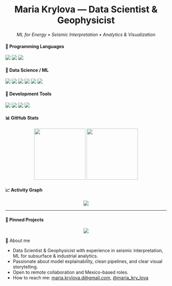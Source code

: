 <!-- Profile Header -->
<h1 align="center">Maria Krylova — Data Scientist & Geophysicist</h1>
<p align="center">
  <em>ML for Energy • Seismic Interpretation • Analytics & Visualization</em>
</p>

#### 🔹 Programming Languages
<p align="left">
  <img src="https://img.shields.io/badge/Python-3776AB?logo=python&logoColor=white&style=for-the-badge"/>
  <img src="https://img.shields.io/badge/SQL-003B57?logo=postgresql&logoColor=white&style=for-the-badge"/>
  <img src="https://img.shields.io/badge/Matplotlib-11557c?logo=plotly&logoColor=white&style=for-the-badge"/>
</p>

#### 🔹 Data Science / ML
<p align="left">
  <img src="https://img.shields.io/badge/NumPy-013243?logo=numpy&logoColor=white&style=for-the-badge"/>
  <img src="https://img.shields.io/badge/pandas-150458?logo=pandas&logoColor=white&style=for-the-badge"/>
  <img src="https://img.shields.io/badge/scikit--learn-F7931E?logo=scikit-learn&logoColor=white&style=for-the-badge"/>
  <img src="https://img.shields.io/badge/TensorFlow-FF6F00?logo=tensorflow&logoColor=white&style=for-the-badge"/>
  <img src="https://img.shields.io/badge/Keras-D00000?logo=keras&logoColor=white&style=for-the-badge"/>
  <img src="https://img.shields.io/badge/PyTorch-EE4C2C?logo=pytorch&logoColor=white&style=for-the-badge"/>
</p>

#### 🔹 Development Tools
<p align="left">
  <img src="https://img.shields.io/badge/Jupyter-F37626?logo=jupyter&logoColor=white&style=for-the-badge"/>
  <img src="https://img.shields.io/badge/Git-F05032?logo=git&logoColor=white&style=for-the-badge"/>
  <img src="https://img.shields.io/badge/GitHub-181717?logo=github&logoColor=white&style=for-the-badge"/>
  <img src="https://img.shields.io/badge/Anaconda-44A833?logo=anaconda&logoColor=white&style=for-the-badge"/>
</p>

#### 📊 GitHub Stats
<p align="center">
  <img src="https://github-readme-stats.vercel.app/api?username=MariaKrylova-DS&show_icons=true&theme=tokyonight&rank_icon=github&include_all_commits=true&cache_seconds=86400" height="160"/>
  <img src="https://streak-stats.demolab.com?user=MariaKrylova-DS&theme=tokyonight&date_format=j%20M%5B%20Y%5D" height="160"/>
</p>

#### 📈 Activity Graph
<p align="center">
  <img src="https://github-readme-activity-graph.vercel.app/graph?username=MariaKrylova-DS&theme=tokyo-night&hide_border=true&area=true&custom_title=Contribution%20Graph" />
</p>

---

#### 📌 Pinned Projects

<p align="center">
  <a href="https://github.com/MariaKrylova-DS/personal-ds-projects">
    <img src="https://github-readme-stats.vercel.app/api/pin/?username=MariaKrylova-DS&repo=personal-ds-projects&theme=tokyonight" />
  </a>
</p>

<p align="center">
</p>

  <summary>🧩 About me</summary>

- Data Scientist & Geophysicist with experience in seismic interpretation, ML for subsurface & industrial analytics.  
- Passionate about model explainability, clean pipelines, and clear visual storytelling.
- Open to remote collaboration and Mexico-based roles.
- How to reach me: maria.krylova.d@gmail.com, [@maria_kry_lova](http://t-do.ru/maria_kry_lova "Telegram")
</details>

